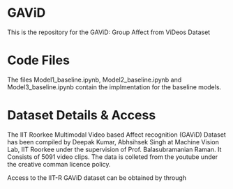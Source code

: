 # GAViD
This is the repository for the GAViD: Group Affect from ViDeos Dataset

# Code Files
The files Model1_baseline.ipynb, Model2_baseline.ipynb and Model3_baseline.ipynb contain the implmentation for the baseline models.

# Dataset Details & Access
The IIT Roorkee Multimodal Video based Affect recognition (GAViD) Dataset has been compiled by Deepak Kumar, Abhsihsek Singh at Machine Vision Lab, IIT Roorkee under the supervision of Prof. Balasubramanian Raman. It Consists of 5091 video clips. The data is colleted from the youtube under the creative comman licence policy.

Access to the IIT-R GAViD dataset can be obtained by through
